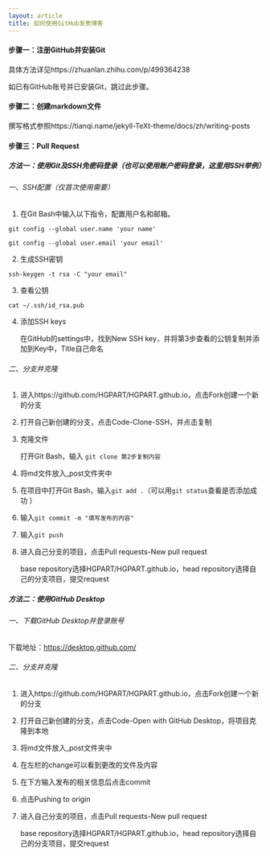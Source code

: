 ```yaml
---
layout: article
title: 如何使用GitHub发表博客
---
```


#### 步骤一：注册GitHub并安装Git

具体方法详见https://zhuanlan.zhihu.com/p/499364238

如已有GitHub账号并已安装Git，跳过此步骤。

#### 步骤二：创建markdown文件

撰写格式参照https://tianqi.name/jekyll-TeXt-theme/docs/zh/writing-posts

#### 步骤三：Pull Request

##### 方法一：使用Git及SSH免密码登录（也可以使用账户密码登录，这里用SSH举例）

###### 一、SSH配置（仅首次使用需要）

1. 在Git Bash中输入以下指令，配置用户名和邮箱。

`git config --global user.name 'your name'`

`git config --global user.email 'your email' `

2. 生成SSH密钥

`ssh-keygen -t rsa -C "your email" `

3. 查看公钥

`cat ~/.ssh/id_rsa.pub`

4. 添加SSH keys

   在GitHub的settings中，找到New SSH key，并将第3步查看的公钥复制并添加到Key中，Title自己命名

###### 二、分支并克隆

1. 进入https://github.com/HGPART/HGPART.github.io，点击Fork创建一个新的分支

2. 打开自己新创建的分支，点击Code-Clone-SSH，并点击复制

3. 克隆文件

   打开Git Bash，输入 `git clone 第2步复制内容`

4. 将md文件放入_post文件夹中

5. 在项目中打开Git Bash，输入`git add .`（可以用`git status`查看是否添加成功 ）

6. 输入`git commit -m "填写发布的内容"`

7. 输入`git push`

8. 进入自己分支的项目，点击Pull requests-New pull request

   base repository选择HGPART/HGPART.github.io，head repository选择自己的分支项目，提交request

##### 方法二：使用GitHub Desktop

###### 一、下载GitHub Desktop并登录账号

下载地址：https://desktop.github.com/

###### 二、分支并克隆

1. 进入https://github.com/HGPART/HGPART.github.io，点击Fork创建一个新的分支

2. 打开自己新创建的分支，点击Code-Open with GitHub Desktop，将项目克隆到本地

3. 将md文件放入_post文件夹中

4. 在左栏的change可以看到更改的文件及内容

5. 在下方输入发布的相关信息后点击commit

6. 点击Pushing to origin

7. 进入自己分支的项目，点击Pull requests-New pull request

   base repository选择HGPART/HGPART.github.io，head repository选择自己的分支项目，提交request

<!--more-->